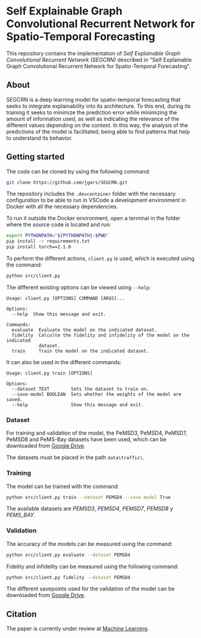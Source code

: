 # Self Explainable Graph Convolutional Recurrent Network for Spatio-Temporal Forecasting

This repository contains the implementation of *Self Explainable Graph Convolutional Recurrent Network (SEGCRN)* described in "Self Explainable Graph Convolutional Recurrent Network for Spatio-Temporal Forecasting".

## About

SEGCRN is a deep learning model for spatio-temporal forecasting that seeks to integrate explainability into its architecture. To this end, during its training it seeks to minimize the prediction error while minimizing the amount of information used, as well as indicating the relevance of the different values depending on the context. In this way, the analysis of the predictions of the model is facilitated, being able to find patterns that help to understand its behavior.

## Getting started

The code can be cloned by using the following command:

```bash
git clone https://github.com/jgars/SEGCRN.git
```

The repository includes the `.devcontainer` folder with the necessary configuration to be able to run in VSCode a development environment in Docker with all the necessary dependencies.

To run it outside the Docker environment, open a terminal in the folder where the source code is located and run:

```bash
export PYTHONPATH="${PYTHONPATH}:$PWD"
pip install -r requirements.txt
pip install torch==2.1.0
```

To perform the different actions, `client.py` is used, which is executed using the command:

```bash
python src/client.py
```

The different existing options can be viewed using `--help`:

```
Usage: client.py [OPTIONS] COMMAND [ARGS]...

Options:
  --help  Show this message and exit.

Commands:
  evaluate  Evaluate the model on the indicated dataset.
  fidelity  Calculte the fidelity and infidelity of the model on the indicated
            dataset.
  train     Train the model on the indicated dataset.
```

It can also be used in the different commands:

```
Usage: client.py train [OPTIONS]

Options:
  --dataset TEXT        Sets the dataset to train on.
  --save-model BOOLEAN  Sets whether the weights of the model are saved.
  --help                Show this message and exit.
```

### Dataset

For training and validation of the model, the PeMSD3, PeMSD4, PeMSD7, PeMSD8 and PeMS-Bay datasets have been used, which can be downloaded from [Google Drive](https://drive.google.com/drive/folders/1XAP5m3KzL22CemR8iX10vrMhIc3q5inW?usp=sharing).

The datasets must be placed in the path `data\traffic\`.

### Training

The model can be trained with the command:

```bash
python src/client.py train --dataset PEMSD4 --save-model True
```

The available datasets are *PEMSD3*, *PEMSD4*, *PEMSD7*, *PEMSD8* y *PEMS_BAY*.

### Validation

The accuracy of the models can be measured using the command:

```bash
python src/client.py evaluate --dataset PEMSD4
```

Fidelity and infidelity can be measured using the following command:

```bash
python src/client.py fidelity --dataset PEMSD4
```

The different savepoints used for the validation of the model can be downloaded from [Google Drive](https://drive.google.com/drive/folders/1Wqi2Ycx0xnX_Q5aO5XR8FmEQZ7t4nhJp?usp=sharing).

## Citation

The paper is currently under review at [Machine Learning](https://link.springer.com/journal/10994).